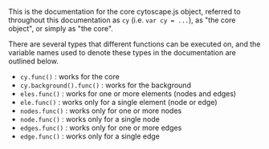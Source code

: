 This is the documentation for the core cytoscape.js object, referred to throughout this documentation as `cy` (i.e. `var cy = ...`), as "the core object", or simply as "the core".

There are several types that different functions can be executed on, and the variable names used to denote these types in the documentation are outlined below.

 * `cy.func()` : works for the core
 * `cy.background().func()` : works for the background
 * `eles.func()` : works for one or more elements (nodes and edges)
  * `ele.func()` : works only for a single element (node or edge)
  * `nodes.func()` : works only for one or more nodes
   * `node.func()` : works only for a single node
  * `edges.func()` : works only for one or more edges
   * `edge.func()` : works only for a single edge
